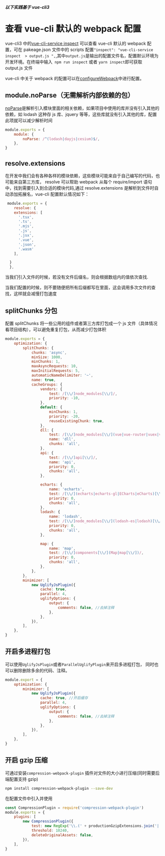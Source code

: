 **_以下实践基于 vue-cli3_**

# 查看 vue-cli 默认的 webpack 配置

vue-cli3 中的[vue-cli-service inspect](https://cli.vuejs.org/zh/guide/cli-service.html#vue-cli-service-inspect)
可以查看 vue-cli 默认的 webpack 配置，可在 pakeage.json 文件中的 scripts 配置`"inspect": "vue-cli-service inspect  > output.js ",`,其中`output.js`是输出的配置文件名，配置默认环境为开发环境。在终端中输入` npm run inspect` 或者 `yarn inspect`即可获取 output.js 文件

vue-cli 中关于 webpack 的配置可以在[configureWebpack](https://cli.vuejs.org/zh/guide/webpack.html#%E7%AE%80%E5%8D%95%E7%9A%84%E9%85%8D%E7%BD%AE%E6%96%B9%E5%BC%8F)中进行配置。

## module.noParse（无需解析内部依赖的包）

[noParse](https://www.webpackjs.com/configuration/module/#modulenoparse)是解析引入模块里面的相关依赖，如果项目中使用的库并没有引入其他的依赖，如 lodash 这种存 js 库、jquery 等等，这些库就没有引入其他的库，配置此项就可以减少解析时间

```js
module.exports = {
    module: {
        noParse: /^(lodash|dayjs|cesium)$/,
    },
}
```

## resolve.extensions

在开发中我们会有各种各样的模块依赖，这些模块可能来自于自己编写的代码，也可能来自第三方库， resolve 可以帮助 webpack 从每个 require/import 语句中，找到需要引入到合适的模块代码,通过 resolve.extensions 是解析到文件时自动添加拓展名，vue-cli 配置默认情况如下：

```js
 module.exports = {
    resolve: {
    extensions: [
      '.tsx',
      '.ts',
      '.mjs',
      '.js',
      '.jsx',
      '.vue',
      '.json',
      '.wasm'
    ],

  }
  },
```

当我们引入文件的时候，若没有文件后缀名，则会根据数组内的值依次查找.

当我们配置的时候，则不要随便把所有后缀都写在里面，这会调用多次文件的查找，这样就会减慢打包速度

## splitChunks 分包

配置 splitChunks 将一些公用的组件或者第三方库打包成一个 js 文件（具体情况看项目结构），可以避免重复打包，从而减少打包体积

```js
module.exports = {
    optimization: {
        splitChunks: {
            chunks: 'async',
            minSize: 1000,
            minChunks: 1,
            maxAsyncRequests: 10,
            maxInitialRequests: 5,
            automaticNameDelimiter: '~',
            name: true,
            cacheGroups: {
                vendors: {
                    test: /[\\/]node_modules[\\/]/,
                    priority: -10,
                },
                default: {
                    minChunks: 1,
                    priority: -20,
                    reuseExistingChunk: true,
                },
                dll: {
                    test: /[\\/]node_modules[\\/](vue|vue-router|vuex|view-design|element-ui)[\\/]/,
                    name: 'dll',
                    chunks: 'all',
                },
                api: {
                    test: /[\\/]api[\\/]/,
                    name: 'api',
                    priority: 0,
                    chunks: 'all',
                },

                echarts: {
                    name: 'echarts',
                    test: /[\\/](echarts|echarts-gl|ECharts|eCharts)[\\/]/,
                    priority: 0,
                    chunks: 'all',
                },
                lodash: {
                    name: 'lodash',
                    test: /[\\/]node_modules[\\/](lodash-es|lodash)[\\/]/,
                    priority: 0,
                    chunks: 'all',
                },

                map: {
                    name: 'map',
                    test: /[\\/]components[\\/](Map|map[\\/])/,
                    priority: 0,
                    chunks: 'all',
                },
            },
        },
        minimizer: [
            new UglifyJsPlugin({
                cache: true,
                parallel: 4,
                uglifyOptions: {
                    output: {
                        comments: false, //去掉注释
                    },
                },
            }),
        ],
    },
}
```

## 开启多进程打包

可以使用`UglifyJsPlugin`或者`ParallelUglifyPlugin`来开启多进程打包，
同时也可以删除删除多余的代码、注释。

```js
module.export = {
    optimization: {
        minimizer: [
            new UglifyJsPlugin({
                cache: true, //开启缓存
                parallel: 4,
                uglifyOptions: {
                    output: {
                        comments: false, //去掉注释
                    },
                },
            }),
        ],
    },
}
```

## 开启 gzip 压缩

可通过安装`compression-webpack-plugin` 插件对文件的大小进行压缩(同时需要后端配置支持 gzip)

```bash
npm install compression-webpack-plugin --save-dev
```

在配置文件中引入并使用

```js
const CompressionPlugin = require('compression-webpack-plugin')
module.exports = {
    plugins: [
        new CompressionPlugin({
            test: new RegExp('\\.(' + productionGzipExtensions.join('|') + ')$'),
            threshold: 10240,
            deleteOriginalAssets: false,
        }),
    ],
}
```
